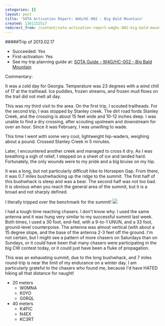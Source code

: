 ```yaml
---
categories: []
layout: post
title: 'SOTA Activation Report: W4G/HC-002 - Big Bald Mountain'
created: 1361152517
redirect_from: /content/sota-activation-report-w4ghc-002-big-bald-mountain
---
```

#####Trip of 2013.02.17
* Succeeded: Yes
* First-activation: Yes
* See my trip planning guide at: [SOTA Guide - W4G/HC-002 - Big Bald Mountain](http://k4kpk.com/sites/k4kpk.com/files/IMG_0177_low_res_0.jpg)

Commentary:

It was a cold day for Georgia.  Temperature was 23 degrees with a wind chill of 17 at the trailhead.  Ice puddles, frozen streams, and frozen mud flows on the trail did not melt all day.

This was my third visit to the area.  On the first trip, I scouted trailheads.  For the second trip, I was stopped by Stanley creek.  The dirt road fords Stanley Creek, and the crossing is about 15 feet wide and 10-12 inches deep.  I was unable to find a dry crossing, after scouting upstream and downstream for over an hour.  Since it was February, I was unwilling to wade.

This time I went with some very cool, lightweight hip-waders, weighing about a pound.  Crossed Stanley Creek in 5 minutes.

Later, I encountered another creek and managed to cross it dry.  As I was breathing a sigh of relief, I stepped on a sheet of ice and landed hard.  Fortunately, the only wounds were to my pride and a big bruise on my hip.

It was a long, but not particularly difficult hike to Horsepen Gap.  From there, it was 0.7 miles bushwhacking up the ridge to the summit.  The first half of this bushwhack is steep and was a bear.  The second half was not too bad.  It is obvious when you reach the general area of the summit, but it is a broad and not sharply defined.

I literally tripped over the benchmark for the summit!
![](http://k4kpk.com/sites/k4kpk.com/files/IMG_0177_low_res.jpg)

I had a tough time reaching chasers.  I don't know why.  I used the same antenna and it was hung very similar to my successful summit last week.  Both times, I used a 30 foot, end-fed, with a 9-to-1 UNUN, and a 33 foot, ground-level counterpoise.  The antenna was almost vertical (with about a 15 degree slope, and the base of the antenna 2-3 feet off the ground.  I'm not certain, but I might see a pattern of more chasers on Saturdays than on Sundays, or it could have been that many chasers were participating in the big CW contest today, or it could just have been a fluke of propagation.

This was an exhausting summit, due to the long bushwhack, and 7 miles round-trip is near the limit of my endurance on a winter day.  I am particularly grateful to the chasers who found me, because I'd have HATED hiking all that distance for naught!

* 20 meters
    * W0MNA
    * K0YO
    * G0RQL
* 40 meters
    * K4PIC
    * N4EX
    * KC3RT
